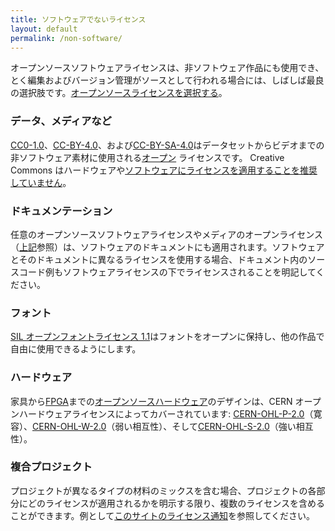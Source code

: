 ```yaml
---
title: ソフトウェアでないライセンス
layout: default
permalink: /non-software/
---
```


オープンソースソフトウェアライセンスは、非ソフトウェア作品にも使用でき、とく編集およびバージョン管理がソースとして行われる場合には、しばしば最良の選択肢です。[オープンソースライセンスを選択する](/)。

### データ、メディアなど

[CC0-1.0](/licenses/cc0-1.0/)、[CC-BY-4.0](/licenses/cc-by-4.0/)、および[CC-BY-SA-4.0](/licenses/cc-by-sa-4.0/)はデータセットからビデオまでの非ソフトウェア素材に使用される[オープン](https://opendefinition.org) ライセンスです。 Creative Commons はハードウェアや[ソフトウェアにライセンスを適用することを推奨していません](https://creativecommons.org/faq/#can-i-apply-a-creative-commons-license-to-software)。

### ドキュメンテーション

任意のオープンソースソフトウェアライセンスやメディアのオープンライセンス（[上記](#data-media-etc)参照）は、ソフトウェアのドキュメントにも適用されます。ソフトウェアとそのドキュメントに異なるライセンスを使用する場合、ドキュメント内のソースコード例もソフトウェアライセンスの下でライセンスされることを明記してください。

### フォント

[SIL オープンフォントライセンス 1.1](/licenses/ofl-1.1/)はフォントをオープンに保持し、他の作品で自由に使用できるようにします。

### ハードウェア

家具から[FPGA](https://www.oshwa.org/best-practices-for-sharing-fpga-designs-2/)までの[オープンソースハードウェア](https://www.oshwa.org/definition/)のデザインは、CERN オープンハードウェアライセンスによってカバーされています: [CERN-OHL-P-2.0](/licenses/cern-ohl-p-2.0/)（寛容）、[CERN-OHL-W-2.0](/licenses/cern-ohl-w-2.0/)（弱い相互性）、そして[CERN-OHL-S-2.0](/licenses/cern-ohl-s-2.0/)（強い相互性）。

### 複合プロジェクト

プロジェクトが異なるタイプの材料のミックスを含む場合、プロジェクトの各部分にどのライセンスが適用されるかを明示する限り、複数のライセンスを含めることができます。例として[このサイトのライセンス通知](https://github.com/github/choosealicense.com#license)を参照してください。
